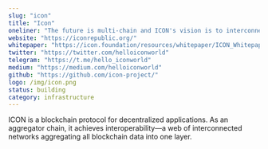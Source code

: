 ```yaml
---
slug: "icon"
title: "Icon"
oneliner: "The future is multi-chain and ICON's vision is to interconnect all blockchain networks using our BTP technology."
website: "https://iconrepublic.org/"
whitepaper: "https://icon.foundation/resources/whitepaper/ICON_Whitepaper_EN.pdf"
twitter: "https://twitter.com/helloiconworld"
telegram: "https://t.me/hello_iconworld"
medium: "https://medium.com/helloiconworld"
github: "https://github.com/icon-project/"
logo: /img/icon.png
status: building
category: infrastructure
---
```


ICON is a blockchain protocol for decentralized applications. As an aggregator chain, it achieves interoperability—a web of interconnected networks aggregating all blockchain data into one layer.
